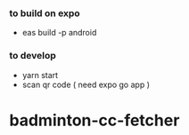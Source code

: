### to build on expo

- eas build -p android

### to develop

- yarn start
- scan qr code ( need expo go app )
# badminton-cc-fetcher
